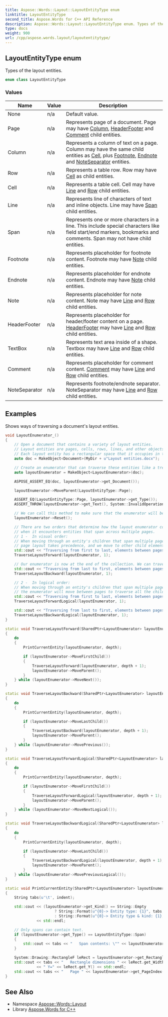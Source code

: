 ```yaml
---
title: Aspose::Words::Layout::LayoutEntityType enum
linktitle: LayoutEntityType
second_title: Aspose.Words for C++ API Reference
description: Aspose::Words::Layout::LayoutEntityType enum. Types of the layout entities in C++.
type: docs
weight: 900
url: /cpp/aspose.words.layout/layoutentitytype/
---
```

## LayoutEntityType enum


Types of the layout entities.

```cpp
enum class LayoutEntityType
```

### Values

| Name | Value | Description |
| --- | --- | --- |
| None | n/a | Default value. |
| Page | n/a | Represents page of a document. Page may have [Column](./), [HeaderFooter](./) and [Comment](./) child entities. |
| Column | n/a | Represents a column of text on a page. Column may have the same child entities as [Cell](./), plus [Footnote](./), [Endnote](./) and [NoteSeparator](./) entities. |
| Row | n/a | Represents a table row. Row may have [Cell](./) as child entities. |
| Cell | n/a | Represents a table cell. Cell may have [Line](./) and [Row](./) child entities. |
| Line | n/a | Represents line of characters of text and inline objects. Line may have [Span](./) child entities. |
| Span | n/a | Represents one or more characters in a line. This include special characters like field start/end markers, bookmarks and comments. Span may not have child entities. |
| Footnote | n/a | Represents placeholder for footnote content. Footnote may have [Note](./) child entities. |
| Endnote | n/a | Represents placeholder for endnote content. Endnote may have [Note](./) child entities. |
| Note | n/a | Represents placeholder for note content. Note may have [Line](./) and [Row](./) child entities. |
| HeaderFooter | n/a | Represents placeholder for header/footer content on a page. [HeaderFooter](../../aspose.words/headerfooter/) may have [Line](./) and [Row](./) child entities. |
| TextBox | n/a | Represents text area inside of a shape. Textbox may have [Line](./) and [Row](./) child entities. |
| Comment | n/a | Represents placeholder for comment content. [Comment](../../aspose.words/comment/) may have [Line](./) and [Row](./) child entities. |
| NoteSeparator | n/a | Represents footnote/endnote separator. NoteSeparator may have [Line](./) and [Row](./) child entities. |


## Examples



Shows ways of traversing a document's layout entities. 
```cpp
void LayoutEnumerator_()
{
    // Open a document that contains a variety of layout entities.
    // Layout entities are pages, cells, rows, lines, and other objects included in the LayoutEntityType enum.
    // Each layout entity has a rectangular space that it occupies in the document body.
    auto doc = MakeObject<Document>(MyDir + u"Layout entities.docx");

    // Create an enumerator that can traverse these entities like a tree.
    auto layoutEnumerator = MakeObject<LayoutEnumerator>(doc);

    ASPOSE_ASSERT_EQ(doc, layoutEnumerator->get_Document());

    layoutEnumerator->MoveParent(LayoutEntityType::Page);

    ASSERT_EQ(LayoutEntityType::Page, layoutEnumerator->get_Type());
    ASSERT_THROW(layoutEnumerator->get_Text(), System::InvalidOperationException);

    // We can call this method to make sure that the enumerator will be at the first layout entity.
    layoutEnumerator->Reset();

    // There are two orders that determine how the layout enumerator continues traversing layout entities
    // when it encounters entities that span across multiple pages.
    // 1 -  In visual order:
    // When moving through an entity's children that span multiple pages,
    // page layout takes precedence, and we move to other child elements on this page and avoid the ones on the next.
    std::cout << "Traversing from first to last, elements between pages separated:" << std::endl;
    TraverseLayoutForward(layoutEnumerator, 1);

    // Our enumerator is now at the end of the collection. We can traverse the layout entities backwards to go back to the beginning.
    std::cout << "Traversing from last to first, elements between pages separated:" << std::endl;
    TraverseLayoutBackward(layoutEnumerator, 1);

    // 2 -  In logical order:
    // When moving through an entity's children that span multiple pages,
    // the enumerator will move between pages to traverse all the child entities.
    std::cout << "Traversing from first to last, elements between pages mixed:" << std::endl;
    TraverseLayoutForwardLogical(layoutEnumerator, 1);

    std::cout << "Traversing from last to first, elements between pages mixed:" << std::endl;
    TraverseLayoutBackwardLogical(layoutEnumerator, 1);
}

static void TraverseLayoutForward(SharedPtr<LayoutEnumerator> layoutEnumerator, int depth)
{
    do
    {
        PrintCurrentEntity(layoutEnumerator, depth);

        if (layoutEnumerator->MoveFirstChild())
        {
            TraverseLayoutForward(layoutEnumerator, depth + 1);
            layoutEnumerator->MoveParent();
        }
    } while (layoutEnumerator->MoveNext());
}

static void TraverseLayoutBackward(SharedPtr<LayoutEnumerator> layoutEnumerator, int depth)
{
    do
    {
        PrintCurrentEntity(layoutEnumerator, depth);

        if (layoutEnumerator->MoveLastChild())
        {
            TraverseLayoutBackward(layoutEnumerator, depth + 1);
            layoutEnumerator->MoveParent();
        }
    } while (layoutEnumerator->MovePrevious());
}

static void TraverseLayoutForwardLogical(SharedPtr<LayoutEnumerator> layoutEnumerator, int depth)
{
    do
    {
        PrintCurrentEntity(layoutEnumerator, depth);

        if (layoutEnumerator->MoveFirstChild())
        {
            TraverseLayoutForwardLogical(layoutEnumerator, depth + 1);
            layoutEnumerator->MoveParent();
        }
    } while (layoutEnumerator->MoveNextLogical());
}

static void TraverseLayoutBackwardLogical(SharedPtr<LayoutEnumerator> layoutEnumerator, int depth)
{
    do
    {
        PrintCurrentEntity(layoutEnumerator, depth);

        if (layoutEnumerator->MoveLastChild())
        {
            TraverseLayoutBackwardLogical(layoutEnumerator, depth + 1);
            layoutEnumerator->MoveParent();
        }
    } while (layoutEnumerator->MovePreviousLogical());
}

static void PrintCurrentEntity(SharedPtr<LayoutEnumerator> layoutEnumerator, int indent)
{
    String tabs(u'\t', indent);

    std::cout << (layoutEnumerator->get_Kind() == String::Empty
                      ? String::Format(u"{0}-> Entity type: {1}", tabs, layoutEnumerator->get_Type())
                      : String::Format(u"{0}-> Entity type & kind: {1}, {2}", tabs, layoutEnumerator->get_Type(), layoutEnumerator->get_Kind()))
              << std::endl;

    // Only spans can contain text.
    if (layoutEnumerator->get_Type() == LayoutEntityType::Span)
    {
        std::cout << tabs << "   Span contents: \"" << layoutEnumerator->get_Text() << "\"" << std::endl;
    }

    System::Drawing::RectangleF leRect = layoutEnumerator->get_Rectangle();
    std::cout << tabs << "   Rectangle dimensions " << leRect.get_Width() << "x" << leRect.get_Height() << ", X=" << leRect.get_X()
              << " Y=" << leRect.get_Y() << std::endl;
    std::cout << tabs << "   Page " << layoutEnumerator->get_PageIndex() << std::endl;
}
```

## See Also

* Namespace [Aspose::Words::Layout](../)
* Library [Aspose.Words for C++](../../)
